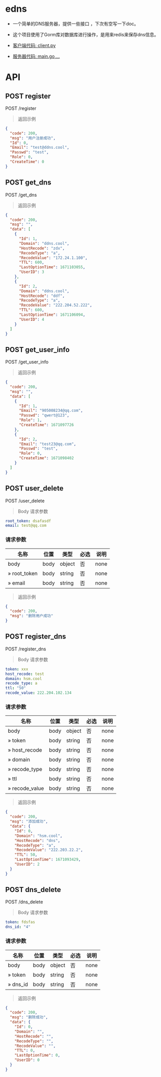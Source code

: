 # edns


- 一个简单的DNS服务器，提供一些接口 ，下次有空写一下doc。

- 这个项目使用了Gorm库对数据库进行操作，是用来redis来保存dns信息。

- [客户端代码: client.py](client.py)
- [服务器代码: main.go,...](main.go)

# API

## POST register

POST /register

> 返回示例

```json
{
  "code": 200,
  "msg": "用户注册成功",
  "Id": 0,
  "Email": "test@ddns.cool",
  "Passwd": "test",
  "Role": 0,
  "CreateTime": 0
}
```


## POST get_dns

POST /get_dns

> 返回示例

```json
{
  "code": 200,
  "msg": "",
  "data": [
    {
      "Id": 1,
      "Domain": "ddns.cool",
      "HostRecode": "zdx",
      "RecodeType": "a",
      "RecodeValue": "172.24.1.100",
      "TTL": 600,
      "LastOptionTime": 1671103055,
      "UserID": 3
    },
    {
      "Id": 2,
      "Domain": "ddns.cool",
      "HostRecode": "ddf",
      "RecodeType": "a",
      "RecodeValue": "222.204.52.222",
      "TTL": 600,
      "LastOptionTime": 1671106094,
      "UserID": 4
    }
  ]
}
```



## POST get_user_info

POST /get_user_info

> 返回示例

```json
{
  "code": 200,
  "msg": "",
  "data": [
    {
      "Id": 1,
      "Email": "905008234@qq.com",
      "Passwd": "qwert@123",
      "Role": 1,
      "CreateTime": 1671097726
    },
    {
      "Id": 2,
      "Email": "test23@qq.com",
      "Passwd": "test",
      "Role": 0,
      "CreateTime": 1671098402
    }
  ]
}
```



## POST user_delete

POST /user_delete

> Body 请求参数

```yaml
root_token: dsafasdf
email: test@qq.com

```

### 请求参数

|名称|位置|类型|必选|说明|
|---|---|---|---|---|
|body|body|object| 否 |none|
|» root_token|body|string| 否 |none|
|» email|body|string| 否 |none|

> 返回示例

```json
{
  "code": 200,
  "msg": "删除用户成功"
}
```

## POST register_dns

POST /register_dns

> Body 请求参数

```yaml
token: xxx
host_recode: test
domain: hsm.cool
recode_type: a
ttl: "50"
recode_value: 222.204.102.134
```

### 请求参数

|名称|位置|类型|必选|说明|
|---|---|---|---|---|
|body|body|object| 否 |none|
|» token|body|string| 否 |none|
|» host_recode|body|string| 否 |none|
|» domain|body|string| 否 |none|
|» recode_type|body|string| 否 |none|
|» ttl|body|string| 否 |none|
|» recode_value|body|string| 否 |none|

> 返回示例

```json
{
  "code": 200,
  "msg": "添加成功",
  "data": {
    "Id": 0,
    "Domain": "hsm.cool",
    "HostRecode": "dns",
    "RecodeType": "a",
    "RecodeValue": "222.203.22.2",
    "TTL": 50,
    "LastOptionTime": 1671093429,
    "UserID": 2
  }
}
```



## POST dns_delete

POST /dns_delete

> Body 请求参数

```yaml
token: fdsfas
dns_id: "4"

```

### 请求参数

|名称|位置|类型|必选|说明|
|---|---|---|---|---|
|body|body|object| 否 |none|
|» token|body|string| 否 |none|
|» dns_id|body|string| 否 |none|

> 返回示例

```json
{
  "code": 200,
  "msg": "删除成功",
  "data": {
    "Id": 0,
    "Domain": "",
    "HostRecode": "",
    "RecodeType": "",
    "RecodeValue": "",
    "TTL": 0,
    "LastOptionTime": 0,
    "UserID": 0
  }
}
```
